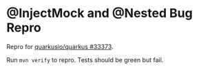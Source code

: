 # @InjectMock and @Nested Bug Repro

Repro for [quarkusio/quarkus #33373](https://github.com/quarkusio/quarkus/issues/33373).

Run `mvn verify` to repro.
Tests should be green but fail.
